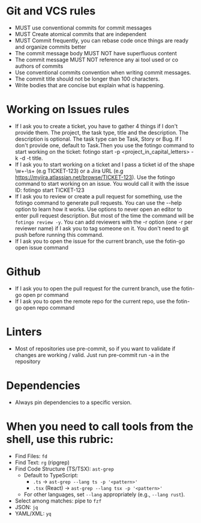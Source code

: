# Git and VCS rules

- MUST use conventional commits for commit messages
- MUST Create atomical commits that are independent
- MUST Commit frequently, you can rebase code once things are ready and organize commits better
- The commit message body MUST NOT have superfluous content
- The commit message MUST NOT reference any ai tool used or co authors of commits
- Use conventional commits convention when writing commit messages.
- The commit title should not be longer than 100 characters.
- Write bodies that are concise but explain what is happening.

# Working on Issues rules

- If I ask you to create a ticket, you have to gather 4 things if I don't provide them. The project, the task type, title and the description. The description is optional. The task type can be Task, Story or Bug. If I don't provide one, default to Task.Then you use the fotingo command to start working on the ticket: fotingo start -p <project_in_capital_letters> -k <type> -d <description> -t title.
- If I ask you to start working on a ticket and I pass a ticket id of the shape \w+-\s+ (e.g TICKET-123) or a Jira URL (e.g https://myjira.atlassian.net/browse/TICKET-123). Use the fotingo command to start working on an issue. You would call it with the issue ID: fotingo start TICKET-123
- If I ask you to review or create a pull request for something, use the fotingo command to generate pull requests. You can use the --help option to learn how it works. Use options to never open an editor to enter pull request description. But most of the time the command will be `fotingo review -y`. You can add reviewers with the -r option (one -r per reviewer name) if I ask you to tag someone on it. You don't need to git push before running this command.
- If I ask you to open the issue for the current branch, use the fotin-go open issue command

# Github

- If I ask you to open the pull request for the current branch, use the fotin-go open pr command
- If I ask you to open the remote repo for the current repo, use the fotin-go open repo command

# Linters

- Most of repositories use pre-commit, so if you want to validate if changes are working / valid. Just run pre-commit run -a in the repository

# Dependencies

- Always pin dependencies to a specific version.

# When you need to call tools from the shell, use this rubric:

- Find Files: `fd`
- Find Text: `rg` (ripgrep)
- Find Code Structure (TS/TSX): `ast-grep`
  - Default to TypeScript:
    - `.ts` → `ast-grep --lang ts -p '<pattern>'`
    - `.tsx` (React) → `ast-grep --lang tsx -p '<pattern>'`
  - For other languages, set `--lang` appropriately (e.g., `--lang rust`).
- Select among matches: pipe to `fzf`
- JSON: `jq`
- YAML/XML: `yq`
